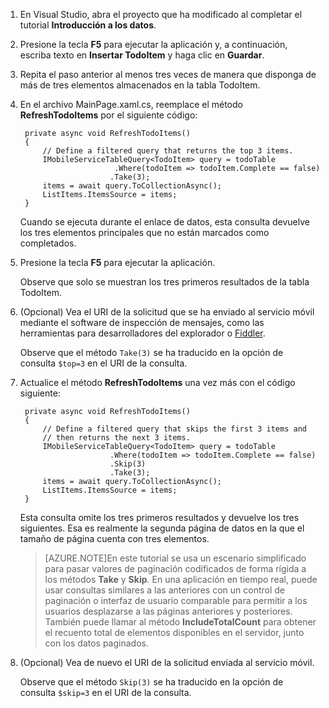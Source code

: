 

1. En Visual Studio, abra el proyecto que ha modificado al completar el tutorial **Introducción a los datos**.

2. Presione la tecla **F5** para ejecutar la aplicación y, a continuación, escriba texto en **Insertar TodoItem** y haga clic en **Guardar**.

3. Repita el paso anterior al menos tres veces de manera que disponga de más de tres elementos almacenados en la tabla TodoItem.

2. En el archivo MainPage.xaml.cs, reemplace el método **RefreshTodoItems** por el siguiente código:

        private async void RefreshTodoItems()
        {
            // Define a filtered query that returns the top 3 items.
            IMobileServiceTableQuery<TodoItem> query = todoTable
                            .Where(todoItem => todoItem.Complete == false)
                           .Take(3);
            items = await query.ToCollectionAsync();
            ListItems.ItemsSource = items;
        }

  	Cuando se ejecuta durante el enlace de datos, esta consulta devuelve los tres elementos principales que no están marcados como completados.

3. Presione la tecla **F5** para ejecutar la aplicación.

  	Observe que solo se muestran los tres primeros resultados de la tabla TodoItem.

4. (Opcional) Vea el URI de la solicitud que se ha enviado al servicio móvil mediante el software de inspección de mensajes, como las herramientas para desarrolladores del explorador o [Fiddler].

   	Observe que el método `Take(3)` se ha traducido en la opción de consulta `$top=3` en el URI de la consulta.

5. Actualice el método **RefreshTodoItems** una vez más con el código siguiente:
            
        private async void RefreshTodoItems()
        {
            // Define a filtered query that skips the first 3 items and 
            // then returns the next 3 items.
            IMobileServiceTableQuery<TodoItem> query = todoTable
                           .Where(todoItem => todoItem.Complete == false)
                           .Skip(3)
                           .Take(3);
            items = await query.ToCollectionAsync();
            ListItems.ItemsSource = items;
        }

   	Esta consulta omite los tres primeros resultados y devuelve los tres siguientes. Esa es realmente la segunda página de datos en la que el tamaño de página cuenta con tres elementos.

    >[AZURE.NOTE]En este tutorial se usa un escenario simplificado para pasar valores de paginación codificados de forma rígida a los métodos <strong>Take</strong> y <strong>Skip</strong>. En una aplicación en tiempo real, puede usar consultas similares a las anteriores con un control de paginación o interfaz de usuario comparable para permitir a los usuarios desplazarse a las páginas anteriores y posteriores. También puede llamar al método <strong>IncludeTotalCount</strong> para obtener el recuento total de elementos disponibles en el servidor, junto con los datos paginados.

6. (Opcional) Vea de nuevo el URI de la solicitud enviada al servicio móvil.

   	Observe que el método `Skip(3)` se ha traducido en la opción de consulta `$skip=3` en el URI de la consulta.

<!-- URLs -->
[Fiddler]: http://go.microsoft.com/fwlink/?LinkID=262412

<!---HONumber=Oct15_HO3-->
